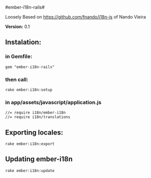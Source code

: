 #ember-i18n-rails#

Loosely Based on https://github.com/fnando/i18n-js of Nando Vieira

__Version:__ 0.1

## Instalation:

### in Gemfile:

    gem "ember-i18n-rails"

### then call:

    rake ember:i18n:setup

### in app/assets/javascript/application.js
    //= require i18n/ember-i18n
    //= require i18n/translations

## Exporting locales:

    rake ember:i18n:export

## Updating ember-i18n

    rake ember:i18n:update

